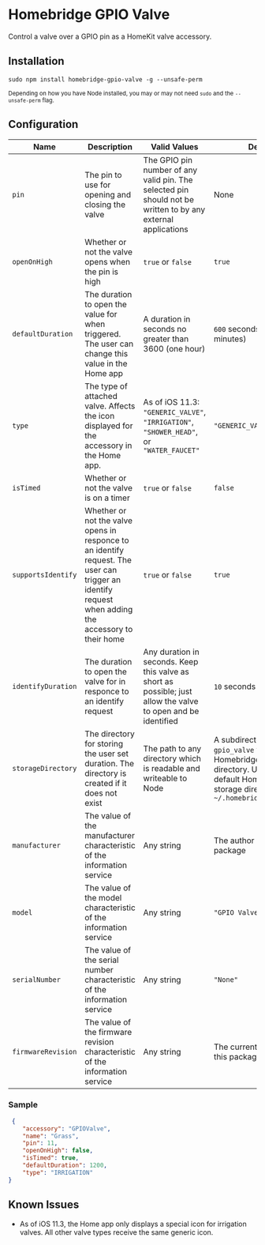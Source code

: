 # Homebridge GPIO Valve
Control a valve over a GPIO pin as a HomeKit valve accessory.

## Installation
```
sudo npm install homebridge-gpio-valve -g --unsafe-perm
```
<small>Depending on how you have Node installed, you may or may not need `sudo` and the `--unsafe-perm` flag.</small>

## Configuration
| Name | Description | Valid Values | Default |
|---|---|---|---|
| `pin` | The pin to use for opening and closing the valve | The GPIO pin number of any valid pin. The selected pin should not be written to by any external applications | None |
| `openOnHigh` | Whether or not the valve opens when the pin is high | `true` or `false` | `true`|
| `defaultDuration` | The duration to open the value for when triggered. The user can change this value in the Home app | A duration in seconds no greater than 3600 (one hour) | `600` seconds (ten minutes) |
| `type` | The type of attached valve. Affects the icon displayed for the accessory in the Home app. | As of iOS 11.3: `"GENERIC_VALVE"`, `"IRRIGATION"`, `"SHOWER_HEAD"`, or `"WATER_FAUCET"` | `"GENERIC_VALVE"` |
| `isTimed` | Whether or not the valve is on a timer | `true` or `false` | `false` |
| `supportsIdentify` | Whether or not the valve opens in responce to an identify request. The user can trigger an identify request when adding the accessory to their home | `true` or `false` | `true` |
| `identifyDuration` | The duration to open the valve for in responce to an identify request | Any duration in seconds. Keep this valve as short as possible; just allow the valve to open and be identified | `10` seconds |
| `storageDirectory` | The directory for storing the user set duration. The directory is created if it does not exist | The path to any directory which is readable and writeable to Node | A subdirectory called `gpio_valve` within the Homebridge storage directory. Using the default Homebridge storage directory: `~/.homebridge/gpio_valve` |
| `manufacturer` | The value of the manufacturer characteristic of the information service | Any string | The author of this package |
| `model` | The value of the model characteristic of the information service | Any string | `"GPIO Valve"` |
| `serialNumber` | The value of the serial number characteristic of the information service | Any string | `"None"` |
| `firmwareRevision` | The value of the firmware revision characteristic of the information service | Any string | The current version of this package |

### Sample
```json
 {
    "accessory": "GPIOValve",
    "name": "Grass",
    "pin": 11,
    "openOnHigh": false,
    "isTimed": true,
    "defaultDuration": 1200,
    "type": "IRRIGATION"
}
```
## Known Issues
- As of iOS 11.3, the Home app only displays a special icon for irrigation valves. All other valve types receive the same generic icon.
